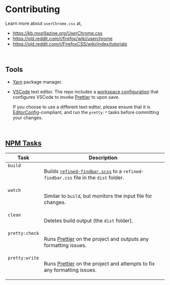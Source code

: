 # Contributing

Learn more about `userChrome.css` at,

- https://kb.mozillazine.org/UserChrome.css
- https://old.reddit.com/r/firefox/wiki/userchrome
- https://old.reddit.com/r/FirefoxCSS/wiki/index/tutorials

<br>

## Tools

- [Yarn](https://yarnpkg.com/) package manager.

- [VSCode](https://code.visualstudio.com/) text editor. The repo includes a
  [workspace configuration](./.vscode/) that configures VSCode to invoke
  [Prettier](https://prettier.io/) to upon save.

  If you choose to use a different text-editor, please ensure that it is
  [EditorConfig](https://editorconfig.org/)-compliant, and run the `pretty:*` tasks before
  committing your changes.

<br>

## [NPM Tasks](./package.json)

<table>
<thead>
<tr>
<th>Task</th>
<th>Description</th>
</tr>
</thead>
<tbody>
<tr>
<td valign="top"><code>build</code></td>
<td valign="top">

Builds [`refined-findbar.scss`](./src/refined-findbar.scss) to a `refined-findbar.css` file in the
`dist` folder.

</td>
</tr>
<tr>
<td valign="top"><code>watch</code></td>
<td valign="top">

Similar to `build`, but monitors the input file for changes.

</td>
</tr>
<tr>
<td valign="top"><code>clean</code></td>
<td valign="top">

Deletes build output (the `dist` folder).

</td>
</tr>
<tr>
<td valign="top"><code>pretty:check</code></td>
<td valign="top">

Runs [Prettier](https://prettier.io/) on the project and outputs any formatting issues.

</td>
</tr>
<tr>
<td valign="top"><code>pretty:write</code></td>
<td valign="top">

Runs [Prettier](https://prettier.io/) on the project and attempts to fix any formatting issues.

</td>
</tr>
</tbody>
</table>
